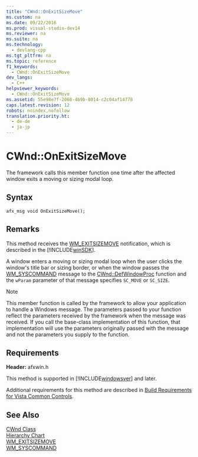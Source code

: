 ```yaml
---
title: "CWnd::OnExitSizeMove"
ms.custom: na
ms.date: 09/22/2016
ms.prod: visual-studio-dev14
ms.reviewer: na
ms.suite: na
ms.technology: 
  - devlang-cpp
ms.tgt_pltfrm: na
ms.topic: reference
f1_keywords: 
  - CWnd::OnExitSizeMove
dev_langs: 
  - C++
helpviewer_keywords: 
  - CWnd::OnExitSizeMove
ms.assetid: 55e98e7f-2068-4b9b-8014-c2c04af14778
caps.latest.revision: 12
robots: noindex,nofollow
translation.priority.ht: 
  - de-de
  - ja-jp
---
```

# CWnd::OnExitSizeMove
The framework calls this member function one time after the affected window exits a moving or sizing modal loop.  
  
## Syntax  
  
```  
afx_msg void OnExitSizeMove();  
```  
  
## Remarks  
 This method receives the [WM_EXITSIZEMOVE](http://msdn.microsoft.com/library/windows/desktop/ms632623) notification, which is described in the [!INCLUDE[winSDK](../vs140/includes/winsdk_md.md)].  
  
 A window enters a moving or sizing modal loop when the user clicks the window's title bar or sizing border, or when the window passes the [WM_SYSCOMMAND](http://msdn.microsoft.com/library/windows/desktop/ms646360) message to the [CWnd::DefWindowProc](../vs140/cwnd--defwindowproc.md) function and the `wParam` parameter of that message specifies `SC_MOVE` or `SC_SIZE`.  
  
> [!NOTE]
>  This member function is called by the framework to allow your application to handle a Windows message. The parameters passed to your function reflect the parameters received by the framework when the message was received. If you call the base-class implementation of this function, that implementation will use the parameters originally passed with the message and not the parameters you supply to the function.  
  
## Requirements  
 **Header:** afxwin.h  
  
 This method is supported in [!INCLUDE[windowsver](../vs140/includes/windowsver_md.md)] and later.  
  
 Additional requirements for this method are described in [Build Requirements for Vista Common Controls](../vs140/build-requirements-for-windows-vista-common-controls.md).  
  
## See Also  
 [CWnd Class](../vs140/cwnd-class.md)   
 [Hierarchy Chart](../vs140/hierarchy-chart.md)   
 [WM_EXITSIZEMOVE](http://msdn.microsoft.com/library/windows/desktop/ms632623)   
 [WM_SYSCOMMAND](http://msdn.microsoft.com/library/windows/desktop/ms646360)